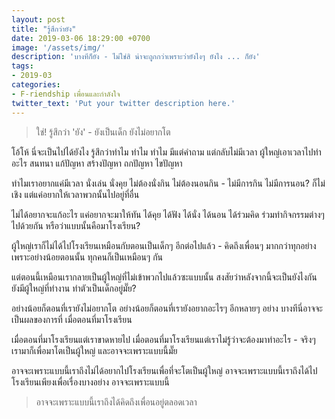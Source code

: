 ```yaml
---
layout: post
title: "รู้สึกว่ายัง"
date: 2019-03-06 18:29:00 +0700
image: '/assets/img/'
description: 'บางทีก็ยัง - ไม่ใช่สิ น่าจะถูกกว่าเพราะว่ายังไงๆ ยังไง ... ก็ยัง'
tags:
- 2019-03
categories:
- F-riendship เพื่อนและกำลังใจ
twitter_text: 'Put your twitter description here.'
---
```

> ใช่! รู้สึกว่า 'ยัง' - ยังเป็นเด็ก ยังไม่อยากโต

โอ้โห้ นี่จะเป็นไปได้ยังไง รู้สึกว่าทำไม ทำไม ทำไม มีแต่คำถาม แต่กลับไม่มีเวลา ผู้ใหญ่เอาเวลาไปทำอะไร สนทนา แก้ปัญหา สร้างปัญหา ถกปัญหา ไขปัญหา

ทำไมเราอยากแค่มีเวลา นั่งเล่น นั่งคุย ไม่ต้องนั่งกิน ไม่ต้องนอนกิน - ไม่มีการกิน ไม่มีการนอน? ก็ไม่เชิง แต่แค่อยากให้เวลาพวกนั้นไปอยู่ที่อื่น

ไม่ได้อยากจะแก้อะไร แค่อยากจะมาให้ทัน ได้คุย ได้ฟัง ได้นั่ง ได้นอน ได้ร่วมคิด ร่วมทำกิจกรรมต่างๆ ไปด้วยกัน หรือว่าแบบนั้นคือมาโรงเรียน?

ผู้ใหญ่เราก็ไม่ได้ไปโรงเรียนเหมือนกับตอนเป็นเด็กๆ อีกต่อไปแล้ว - คิดถึงเพื่อนๆ มากกว่าทุกอย่าง เพราะอย่างน้อยตอนนั้น ทุกคนก็เป็นเหมือนๆ กัน

แต่ตอนนี้เหมือนเรากลายเป็นผู้ใหญ่ที่ไม่เข้าพวกไปแล้วซะแบบนั้น สงสัยว่าหลังจากนี้จะเป็นยังไงกัน ยังมีผู้ใหญ่ที่ทำงาน ทำตัวเป็นเด็กอยู่มั๊ย?

อย่างน้อยก็ตอนที่เรายังไม่อยากโต อย่างน้อยก็ตอนที่เรายังอยากอะไรๆ อีกหลายๆ อย่าง บางทีนี่อาจจะเป็นผลของการที่ เมื่อตอนที่มาโรงเรียน

เมื่อตอนที่มาโรงเรียนแต่เราขาดหายไป เมื่อตอนที่มาโรงเรียนแต่เราไม่รู้ว่าจะต้องมาทำอะไร - จริงๆ เรามาก็เพื่อมาโตเป็นผู้ใหญ่ และอาจจะเพราะแบบนี้มั๊ย

อาจจะเพราะแบบนี้เราถึงไม่ได้อยากไปโรงเรียนเพื่อที่จะโตเป็นผู้ใหญ่ อาจจะเพราะแบบนี้เราถึงได้ไปโรงเรียนเพียงเพื่อเรื่องบางอย่าง อาจจะเพราะแบบนี้

> อาจจะเพราะแบบนี้เราถึงได้คิดถึงเพื่อนอยู่ตลอดเวลา
